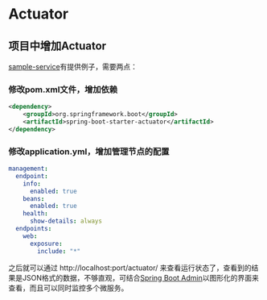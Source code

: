 Actuator
=============

## 项目中增加Actuator
[sample-service](./sample-service)有提供例子，需要两点：

### 修改pom.xml文件，增加依赖
```XML
<dependency>
    <groupId>org.springframework.boot</groupId>
    <artifactId>spring-boot-starter-actuator</artifactId>
</dependency>

```
### 修改application.yml，增加管理节点的配置
```yml
management:
  endpoint:
    info:
      enabled: true
    beans:
      enabled: true
    health:
      show-details: always
  endpoints:
    web:
      exposure:
        include: "*"
```
之后就可以通过 http://localhost:port/actuator/ 来查看运行状态了，查看到的结果是JSON格式的数据，不够直观，可结合[Spring Boot Admin](./admin-server)以图形化的界面来查看，而且可以同时监控多个微服务。